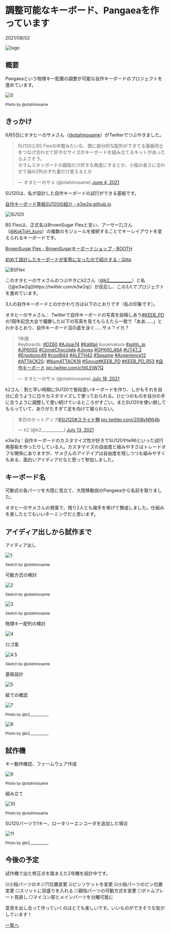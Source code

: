 # 調整可能なキーボード、Pangaeaを作っています

2021/08/02

![logo](logo.jpg)

## 概要

Pangaeaという物理キー配置の調整が可能な自作キーボードのプロジェクトを進めています。

![0](0.jpg)

<small>Photo by @otahinosame</small>

## きっかけ

6月5日にオタヒーのサメさん（[@otahinosame](https://twitter.com/otahinosame)）がTwitterでつぶやきました。

<blockquote class="twitter-tweet"><p lang="ja" dir="ltr">SU120とBS Flexの中間みたいな、既に部分的な配列ができてる基板同士をつなげ合わせて好きなサイズのキーボードを組み立てるキットがあったらよさそう。<br>カラムスタッガードの親指だけ好きな角度にするとか、小指の長さに合わせて端の2列のずれ量だけ変えるとか</p>&mdash; オタヒーのサメ (@otahinosame) <a href="https://twitter.com/otahinosame/status/1400957887719960577?ref_src=twsrc%5Etfw">June 4, 2021</a></blockquote> <script async src="https://platform.twitter.com/widgets.js" charset="utf-8"></script>
SU120は、私が設計した自作キーボードの試行ができる基板です。

[自作キーボード基板SU120の紹介 - e3w2q.github.io](https://e3w2q.github.io/9/)

![SU120](SU120.jpg)

BS Flexは、正式名はBrownSugar Flexと言い、アーサー㌠さん（[@KokToH_kuro](https://twitter.com/KokToH_kuro)）の複数のモジュールを接続することでキーレイアウトを変えられるキーボードです。

[BrownSugar Flex - BrownSugarキーボードショップ - BOOTH](https://brownsugar.booth.pm/items/2774693)

[初めて設計したキーボードが変態になったので紹介する - Qiita](https://qiita.com/koktoh/items/33bc10043a4e49e84ed8)

![BSFlex](BSFlex.png)

このオタヒーのサメさんのつぶやきにk2さん（[@k2\_\_\_\_\_\_\_\_\_\_\_](https://twitter.com/k2___________)）と私（[@e3w2q](https://twitter.com/e3w2q)）が反応し、この3人でプロジェクトを進めています。

3人の自作キーボードとのかかわり方は以下のとおりです（私の印象です）。

オタヒーのサメさん： Twitterで自作キーボードの写真を投稿しあう[#KEEB_PD](https://twitter.com/hashtag/KEEB_PD)の1周年記念大会で優勝した以下の写真を見てもらえたら一発で「ああ……」とわかるとおり、自作キーボード沼の底を泳ぐ……サメ？イカ？

<blockquote class="twitter-tweet"><p lang="in" dir="ltr">1年間<br>Keyboards: <a href="https://twitter.com/hashtag/DZ60?src=hash&amp;ref_src=twsrc%5Etfw">#DZ60</a> <a href="https://twitter.com/hashtag/AJisai74?src=hash&amp;ref_src=twsrc%5Etfw">#AJisai74</a> <a href="https://twitter.com/hashtag/KaWaii?src=hash&amp;ref_src=twsrc%5Etfw">#KaWaii</a> kusamakura <a href="https://twitter.com/hashtag/sphh_jp?src=hash&amp;ref_src=twsrc%5Etfw">#sphh_jp</a> <a href="https://twitter.com/hashtag/JP60SS?src=hash&amp;ref_src=twsrc%5Etfw">#JP60SS</a> <a href="https://twitter.com/hashtag/CorneChocolate?src=hash&amp;ref_src=twsrc%5Etfw">#CorneChocolate</a> <a href="https://twitter.com/hashtag/Jones?src=hash&amp;ref_src=twsrc%5Etfw">#Jones</a> <a href="https://twitter.com/hashtag/GPK60_46A?src=hash&amp;ref_src=twsrc%5Etfw">#GPK60_46A</a> <a href="https://twitter.com/hashtag/UT47_2?src=hash&amp;ref_src=twsrc%5Etfw">#UT47_2</a> <a href="https://twitter.com/hashtag/Ergotonic49?src=hash&amp;ref_src=twsrc%5Etfw">#Ergotonic49</a> <a href="https://twitter.com/hashtag/cool844?src=hash&amp;ref_src=twsrc%5Etfw">#cool844</a> <a href="https://twitter.com/hashtag/ALETH42?src=hash&amp;ref_src=twsrc%5Etfw">#ALETH42</a> <a href="https://twitter.com/hashtag/Sesame?src=hash&amp;ref_src=twsrc%5Etfw">#Sesame</a> <a href="https://twitter.com/hashtag/Acperience12?src=hash&amp;ref_src=twsrc%5Etfw">#Acperience12</a> <a href="https://twitter.com/hashtag/ATTACK25?src=hash&amp;ref_src=twsrc%5Etfw">#ATTACK25</a>/ <a href="https://twitter.com/hashtag/NumATTACK16?src=hash&amp;ref_src=twsrc%5Etfw">#NumATTACK16</a> <a href="https://twitter.com/hashtag/Soyuz?src=hash&amp;ref_src=twsrc%5Etfw">#Soyuz</a><a href="https://twitter.com/hashtag/KEEB_PD?src=hash&amp;ref_src=twsrc%5Etfw">#KEEB_PD</a> <a href="https://twitter.com/hashtag/KEEB_PD_R53?src=hash&amp;ref_src=twsrc%5Etfw">#KEEB_PD_R53</a> <a href="https://twitter.com/hashtag/%E8%87%AA%E4%BD%9C%E3%82%AD%E3%83%BC%E3%83%9C%E3%83%BC%E3%83%89?src=hash&amp;ref_src=twsrc%5Etfw">#自作キーボード</a> <a href="https://t.co/c5tILEiW7Q">pic.twitter.com/c5tILEiW7Q</a></p>&mdash; オタヒーのサメ (@otahinosame) <a href="https://twitter.com/otahinosame/status/1416699268572729348?ref_src=twsrc%5Etfw">July 18, 2021</a></blockquote> <script async src="https://platform.twitter.com/widgets.js" charset="utf-8"></script>
k2さん：割と早い時期にSU120で普段遣いキーボードを作り、しかもそれを自分に合うように日々カスタマイズして使っておられる。ひとつのものを自分の手に合うように調整して使い続けているところがすごい。またSU120を使い倒してもらっていて、ありがたすぎて足を向けて寝られない。

<blockquote class="twitter-tweet"><p lang="ja" dir="ltr">本日のセットアップ<a href="https://twitter.com/hashtag/SU120?src=hash&amp;ref_src=twsrc%5Etfw">#SU120</a><a href="https://twitter.com/hashtag/%E3%82%B9%E3%83%A9%E3%82%A4%E3%83%89%E6%A3%9A?src=hash&amp;ref_src=twsrc%5Etfw">#スライド棚</a> <a href="https://t.co/20iByNNt4b">pic.twitter.com/20iByNNt4b</a></p>&mdash; k2 (@k2___________) <a href="https://twitter.com/k2___________/status/1414841361325445120?ref_src=twsrc%5Etfw">July 13, 2021</a></blockquote> <script async src="https://platform.twitter.com/widgets.js" charset="utf-8"></script>
e3w2q：自作キーボードのカスタマイズ性が好きでSU120やte96といった試行用基板を作ったりしている人。カスタマイズの自由度と組みやすさはトレードオフな関係にありますが、サメさんのアイデイアは自由度を残しつつも組みやすくもある、面白いアイディアだなと思って参加しました。

## キーボード名

可動式の各パーツを大陸に見立て、大陸移動説のPangaeaから名前を取りました。

オタヒーのサメさんの発案で、残り2人とも諸手を挙げて賛成しました。仕組みを表したとてもいいネーミングだと思います。

## アイディア出しから試作まで

アイディア出し

![1](1b.jpg)

<small>Sketch by @otahinosame</small>

可動方式の検討

![2](2b.jpg)

<small>Sketch by @otahinosame</small>

![3](3b.jpg)

<small>Sketch by @otahinosame</small>

物理キー配列の検討

![4](4.png)

ロゴ案

![4.5](4.5.jpg)

<small>Sketch by @otahinosame</small>

基板設計

![5](5.png)

紙での確認

![7](7.jpg)

<small>Photo by @k2\_\_\_\_\_\_\_\_\_\_\_</small>

![8](8.jpg)

<small>Photo by @k2\_\_\_\_\_\_\_\_\_\_\_</small>

## 試作機

キー動作確認、ファームウェア作成

![9](9.jpg)

<small>Photo by @otahinosame</small>

組み立て

![10](10.jpg)

<small>Photo by @otahinosame</small>

SU120パーツで1キー、ロータリーエンコーダを追加した場合

![11](11.jpg)

<small>Photo by @k2\_\_\_\_\_\_\_\_\_\_\_</small>

## 今後の予定

試作機で出た修正点を踏まえた2号機を設計中です。

☑小指パーツのネジ穴位置変更
☑ピンソケットを変更
☑小指パーツのピン位置変更
☐スリットに目盛りを入れる
☐親指パーツの可動方式を変更
☐ボトムプレート見直し
☐マイコン部とメインパーツを分離可能に

意見を出し合って作っていくのはとても楽しいです。いいものができそうな気がしています！

[一覧へ](../)